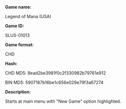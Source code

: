 **Game name:**

Legend of Mana (USA)

**Game ID:**

SLUS-01013

**Game format:**

CHD

**Hash:**

CHD MD5: 8ead2be3981f0c2f330982b79761e912

BIN MD5: 5907187b16be1c656e029e79f3a67274

**Description:**

Starts at main menu with "New Game" option highlighted.